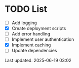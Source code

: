 # TODO List

- [ ] Add logging
- [x] Create deployment scripts
- [ ] Add error handling
- [ ] Implement user authentication
- [x] Implement caching
- [ ] Update dependencies

Last updated: 2025-06-19 03:02
